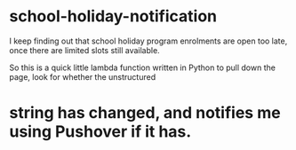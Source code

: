 # school-holiday-notification
I keep finding out that school holiday program enrolments are open too late, once there are limited slots still available.

So this is a quick little lambda function written in Python to pull down the page, look for whether the unstructured <h1> string has changed, and notifies me using Pushover if it has.
